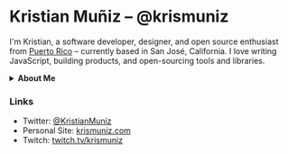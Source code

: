 # Kristian Muñiz – @krismuniz

I'm Kristian, a software developer, designer, and open source enthusiast from [Puerto Rico](https://wikipedia.org/wiki/Puerto_Rico "Link to Puerto Rico's Wikipedia Page") – currently based in San José, California. I love writing JavaScript, building products, and open-sourcing tools and libraries.

<details>
  <summary><strong>About Me</strong></summary>

### Work

I'm currently CTO & Co-Founder of [Claimbot](https://claimbotcx.com), a customer experience automation platform for businesses in the insurance and automotive industries.

### Hobbies

About half of my free time is split between maintaining and ([casually](https://krismuniz.com/posts/casual-open-source)) contributing to open source projects here on [GitHub](https://github.com/krismuniz), making music, and [writing](https://krismuniz.com/posts) (occasionally).
  
</details>

### Links

- Twitter: [@KristianMuniz](https://twitter.com/kristianmuniz)
- Personal Site: [krismuniz.com](https://krismuniz.com)
- Twitch: [twitch.tv/krismuniz](https://twitch.tv/krismuniz)
